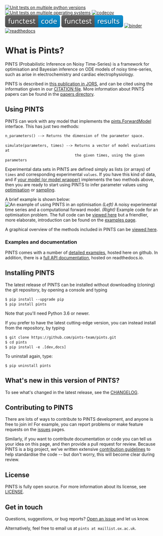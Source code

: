 [![Unit tests on multiple python versions](https://github.com/pints-team/pints/actions/workflows/unit-test-python-coverage.yml/badge.svg)](https://github.com/pints-team/pints/actions/workflows/unit-test-python-coverage.yml)
[![Unit tests on multiple operating systems](https://github.com/pints-team/pints/actions/workflows/unit-test-os-coverage.yml/badge.svg)](https://github.com/pints-team/pints/actions/workflows/unit-test-os-coverage.yml)
[![codecov](https://codecov.io/gh/pints-team/pints/branch/main/graph/badge.svg)](https://codecov.io/gh/pints-team/pints)
[![Change-point testing code](https://raw.githubusercontent.com/pints-team/change-point-testing/main/badge-code.svg)](https://github.com/pints-team/change-point-testing)
[![Change-point testing results](https://raw.githubusercontent.com/pints-team/change-point-testing/main/badge-results.svg)](https://www.cs.ox.ac.uk/projects/PINTS/functional-testing)
[![binder](https://mybinder.org/badge.svg)](https://mybinder.org/v2/gh/pints-team/pints/main?filepath=examples)
[![readthedocs](https://readthedocs.org/projects/pints/badge/?version=latest)](http://pints.readthedocs.io/en/latest/?badge=latest)

# What is Pints?

PINTS (Probabilistic Inference on Noisy Time-Series) is a framework for optimisation and Bayesian inference on ODE models of noisy time-series, such as arise in electrochemistry and cardiac electrophysiology.

PINTS is described in [this publication in JORS](http://doi.org/10.5334/jors.252), and can be cited using the information given in our [CITATION file](https://github.com/pints-team/pints/blob/main/CITATION).
More information about PINTS papers can be found in the [papers directory](https://github.com/pints-team/pints/tree/main/papers).


## Using PINTS

PINTS can work with any model that implements the [pints.ForwardModel](http://pints.readthedocs.io/en/latest/core_classes_and_methods.html#forward-model) interface.
This has just two methods:

```
n_parameters() --> Returns the dimension of the parameter space.

simulate(parameters, times) --> Returns a vector of model evaluations at
                                the given times, using the given parameters
```

Experimental data sets in PINTS are defined simply as lists (or arrays) of `times` and corresponding experimental `values`.
If you have this kind of data, and if [your model (or model wrapper)](https://github.com/pints-team/pints/blob/main/examples/stats/custom-model.ipynb) implements the two methods above, then you are ready to start using PINTS to infer parameter values using [optimisation](https://github.com/pints-team/pints/blob/main/examples/optimisation/first-example.ipynb) or [sampling](https://github.com/pints-team/pints/blob/main/examples/sampling/first-example.ipynb).

A brief example is shown below:
![An example of using PINTS in an optimisation](https://raw.githubusercontent.com/pints-team/pints/main/example.svg)
_(Left)_ A noisy experimental time series and a computational forward model.
_(Right)_ Example code for an optimisation problem.
The full code can be [viewed here](https://github.com/pints-team/pints/blob/main/examples/sampling/readme-example.ipynb) but a friendlier, more elaborate, introduction can be found on the [examples page](https://github.com/pints-team/pints/blob/main/examples/README.md).

A graphical overview of the methods included in PINTS can be [viewed here](https://pints-team.github.io/pints-methods-overview/).

### Examples and documentation

PINTS comes with a number of [detailed examples](https://github.com/pints-team/pints/blob/main/examples/README.md), hosted here on github.
In addition, there is a [full API documentation](http://pints.readthedocs.io/en/latest/), hosted on readthedocs.io.


## Installing PINTS

The latest release of PINTS can be installed without downloading (cloning) the git repository, by opening a console and typing

```
$ pip install --upgrade pip
$ pip install pints
```

Note that you'll need Python 3.6 or newer.

If you prefer to have the latest cutting-edge version, you can instead install from the repository, by typing

```
$ git clone https://github.com/pints-team/pints.git
$ cd pints
$ pip install -e .[dev,docs]
```

To uninstall again, type:

```
$ pip uninstall pints
```


## What's new in this version of PINTS?

To see what's changed in the latest release, see the [CHANGELOG](https://github.com/pints-team/pints/blob/main/CHANGELOG.md).


## Contributing to PINTS

There are lots of ways to contribute to PINTS development, and anyone is free to join in!
For example, you can report problems or make feature requests on the [issues](https://github.com/pints-team/pints/issues) pages.

Similarly, if you want to contribute documentation or code you can tell us your idea on this page, and then provide a pull request for review.
Because PINTS is a big project, we've written extensive [contribution guidelines](https://github.com/pints-team/pints/blob/master/CONTRIBUTING.md) to help standardise the code -- but don't worry, this will become clear during review.

## License

PINTS is fully open source. For more information about its license, see [LICENSE](https://github.com/pints-team/pints/blob/main/LICENSE.md).


## Get in touch

Questions, suggestions, or bug reports? [Open an issue](https://github.com/pints-team/pints/issues) and let us know.

Alternatively, feel free to email us at `pints at maillist.ox.ac.uk`.

